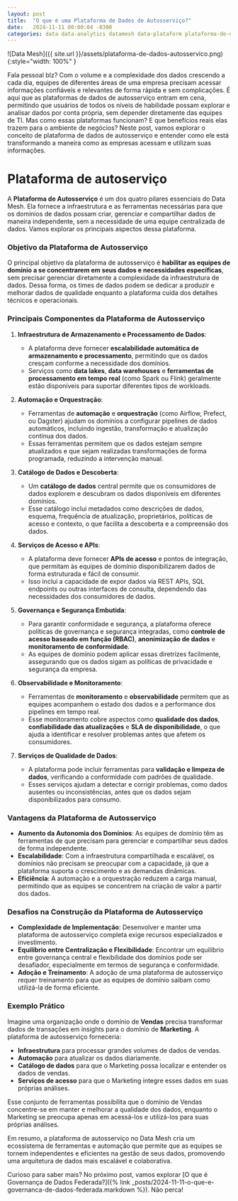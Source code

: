 ```yaml
---
layout: post
title:  "O que é uma Plataforma de Dados de Autosserviço?"
date:   2024-11-11 00:00:04 -0300
categories: data data-analytics datamesh data-plataform plataforma-de-dados autosserviço plataforma-de-autoservico data-architecture arquitetura-de-dados data-mesh mesh analytics
---
```


![Data Mesh]({{ site.url }}/assets/plataforma-de-dados-autosservico.png){:style="width: 100%" }

Fala pessoal blz? Com o volume e a complexidade dos dados crescendo a cada dia, equipes de diferentes áreas de uma empresa precisam acessar informações confiáveis e relevantes de forma rápida e sem complicações. É aqui que as plataformas de dados de autosserviço entram em cena, permitindo que usuários de todos os níveis de habilidade possam explorar e analisar dados por conta própria, sem depender diretamente das equipes de TI. Mas como essas plataformas funcionam? E que benefícios reais elas trazem para o ambiente de negócios? Neste post, vamos explorar o conceito de plataforma de dados de autosserviço e entender como ele está transformando a maneira como as empresas acessam e utilizam suas informações.

# Plataforma de autoserviço

A **Plataforma de Autosserviço** é um dos quatro pilares essenciais do Data Mesh. Ela fornece a infraestrutura e as ferramentas necessárias para que os domínios de dados possam criar, gerenciar e compartilhar dados de maneira independente, sem a necessidade de uma equipe centralizada de dados. Vamos explorar os principais aspectos dessa plataforma.

### Objetivo da Plataforma de Autosserviço

O principal objetivo da plataforma de autosserviço é **habilitar as equipes de domínio a se concentrarem em seus dados e necessidades específicas**, sem precisar gerenciar diretamente a complexidade da infraestrutura de dados. Dessa forma, os times de dados podem se dedicar a produzir e melhorar dados de qualidade enquanto a plataforma cuida dos detalhes técnicos e operacionais.

### Principais Componentes da Plataforma de Autosserviço

1. **Infraestrutura de Armazenamento e Processamento de Dados**:
   - A plataforma deve fornecer **escalabilidade automática de armazenamento e processamento**, permitindo que os dados cresçam conforme a necessidade dos domínios.
   - Serviços como **data lakes**, **data warehouses** e **ferramentas de processamento em tempo real** (como Spark ou Flink) geralmente estão disponíveis para suportar diferentes tipos de workloads.

2. **Automação e Orquestração**:
   - Ferramentas de **automação** e **orquestração** (como Airflow, Prefect, ou Dagster) ajudam os domínios a configurar pipelines de dados automáticos, incluindo ingestão, transformação e atualização contínua dos dados.
   - Essas ferramentas permitem que os dados estejam sempre atualizados e que sejam realizadas transformações de forma programada, reduzindo a intervenção manual.

3. **Catálogo de Dados e Descoberta**:
   - Um **catálogo de dados** central permite que os consumidores de dados explorem e descubram os dados disponíveis em diferentes domínios.
   - Esse catálogo inclui metadados como descrições de dados, esquema, frequência de atualização, proprietários, políticas de acesso e contexto, o que facilita a descoberta e a compreensão dos dados.

4. **Serviços de Acesso e APIs**:
   - A plataforma deve fornecer **APIs de acesso** e pontos de integração, que permitam às equipes de domínio disponibilizarem dados de forma estruturada e fácil de consumir.
   - Isso inclui a capacidade de expor dados via REST APIs, SQL endpoints ou outras interfaces de consulta, dependendo das necessidades dos consumidores de dados.

5. **Governança e Segurança Embutida**:
   - Para garantir conformidade e segurança, a plataforma oferece políticas de governança e segurança integradas, como **controle de acesso baseado em função (RBAC)**, **anonimização de dados** e **monitoramento de conformidade**.
   - As equipes de domínio podem aplicar essas diretrizes facilmente, assegurando que os dados sigam as políticas de privacidade e segurança da empresa.

6. **Observabilidade e Monitoramento**:
   - Ferramentas de **monitoramento** e **observabilidade** permitem que as equipes acompanhem o estado dos dados e a performance dos pipelines em tempo real.
   - Esse monitoramento cobre aspectos como **qualidade dos dados**, **confiabilidade das atualizações** e **SLA de disponibilidade**, o que ajuda a identificar e resolver problemas antes que afetem os consumidores.

7. **Serviços de Qualidade de Dados**:
   - A plataforma pode incluir ferramentas para **validação e limpeza de dados**, verificando a conformidade com padrões de qualidade.
   - Esses serviços ajudam a detectar e corrigir problemas, como dados ausentes ou inconsistências, antes que os dados sejam disponibilizados para consumo.

### Vantagens da Plataforma de Autosserviço

- **Aumento da Autonomia dos Domínios**: As equipes de domínio têm as ferramentas de que precisam para gerenciar e compartilhar seus dados de forma independente.
- **Escalabilidade**: Com a infraestrutura compartilhada e escalável, os domínios não precisam se preocupar com a capacidade, já que a plataforma suporta o crescimento e as demandas dinâmicas.
- **Eficiência**: A automação e a orquestração reduzem a carga manual, permitindo que as equipes se concentrem na criação de valor a partir dos dados.

### Desafios na Construção da Plataforma de Autosserviço

- **Complexidade de Implementação**: Desenvolver e manter uma plataforma de autosserviço completa exige recursos especializados e investimento.
- **Equilíbrio entre Centralização e Flexibilidade**: Encontrar um equilíbrio entre governança central e flexibilidade dos domínios pode ser desafiador, especialmente em termos de segurança e conformidade.
- **Adoção e Treinamento**: A adoção de uma plataforma de autosserviço requer treinamento para que as equipes de domínio saibam como utilizá-la de forma eficiente.

### Exemplo Prático

Imagine uma organização onde o domínio de **Vendas** precisa transformar dados de transações em insights para o domínio de **Marketing**. A plataforma de autosserviço forneceria:

- **Infraestrutura** para processar grandes volumes de dados de vendas.
- **Automação** para atualizar os dados diariamente.
- **Catálogo de dados** para que o Marketing possa localizar e entender os dados de vendas.
- **Serviços de acesso** para que o Marketing integre esses dados em suas próprias análises.

Esse conjunto de ferramentas possibilita que o domínio de Vendas concentre-se em manter e melhorar a qualidade dos dados, enquanto o Marketing se preocupa apenas em acessá-los e utilizá-los para suas próprias análises.

Em resumo, a plataforma de autosserviço no Data Mesh cria um ecossistema de ferramentas e automação que permite que as equipes se tornem independentes e eficientes na gestão de seus dados, promovendo uma arquitetura de dados mais escalável e colaborativa.

Curioso para saber mais? No próximo post, vamos explorar [O que é Governança de Dados Federada?]({%  link _posts/2024-11-11-o-que-e-governanca-de-dados-federada.markdown %}). Não perca!


